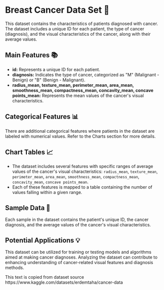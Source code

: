 <h1>Breast Cancer Data Set 🦠</h1>

<p>This dataset contains the characteristics of patients diagnosed with cancer. The dataset includes a unique ID for each patient, the type of cancer (diagnosis), and the visual characteristics of the cancer, along with their average values.</p>

<h2>Main Features 📚</h2>
<ul>
<li><strong>id:</strong> Represents a unique ID for each patient.</li>
<li><strong>diagnosis:</strong> Indicates the type of cancer, categorized as "M" (Malignant - Benign) or "B" (Benign - Malignant).</li>
<li><strong>radius_mean, texture_mean, perimeter_mean, area_mean, smoothness_mean, compactness_mean, concavity_mean, concave points_mean:</strong> Represents the mean values of the cancer's visual characteristics.</li>
</ul>

<h2>Categorical Features 📊</h2>
<p>There are additional categorical features where patients in the dataset are labeled with numerical values. Refer to the Charts section for more details.</p>

<h2>Chart Tables 📈</h2>
<ul>
<li>The dataset includes several features with specific ranges of average values of the cancer's visual characteristics: <code>radius_mean</code>, <code>texture_mean</code>, <code>perimeter_mean</code>, <code>area_mean</code>, <code>smoothness_mean</code>, <code>compactness_mean</code>, <code>concavity_mean</code>, <code>concave points_mean</code>.</li>
<li>Each of these features is mapped to a table containing the number of values falling within a given range.</li>
</ul>

<h2>Sample Data 📝</h2>
<p>Each sample in the dataset contains the patient's unique ID, the cancer diagnosis, and the average values of the cancer's visual characteristics.</p>

<h2>Potential Applications 💡</h2>
<p>This dataset can be utilized for training or testing models and algorithms aimed at making cancer diagnoses. Analyzing the dataset can contribute to enhancing understanding of cancer-related visual features and diagnosis methods.</p>
<p>This text is copied from dataset source https://www.kaggle.com/datasets/erdemtaha/cancer-data</p>